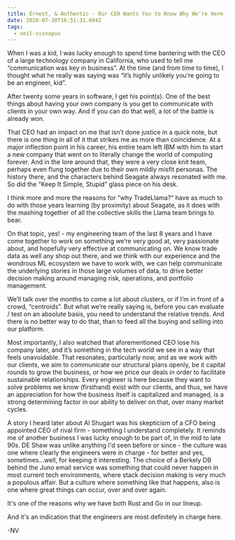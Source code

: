 ```yaml
---
title: Ernest, & Authentic - Our CEO Wants You to Know Why We're Here
date: 2020-07-30T16:51:31.694Z
tags:
  - neil-visnapuu
---
```

When I was a kid, I was lucky enough to spend time bantering with the CEO of a large technology company in California, who used to tell me “communication was key in business”. At the time (and from time to time), I thought what he really was saying was “it’s highly unlikely you’re going to be an engineer, kid”.

After twenty some years in software, I get his point(s). One of the best things about having your own company is you get to communicate with clients in your own way. And if you can do that well, a lot of the battle is already won.

That CEO had an impact on me that isn’t done justice in a quick note, but there is one thing in all of it that strikes me as more than coincidence. At a major inflection point in his career, his entire team left IBM with him to start a new company that went on to literally change the world of computing forever. And in the lore around that, they were a very close knit team, perhaps even flung together due to their own mildly misfit personas. The history there, and the characters behind Seagate always resonated with me. So did the “Keep It Simple, Stupid” glass piece on his desk.

I think more and more the reasons for “why TradeLlama?“ have as much to do with those years learning (by proximity) about Seagate, as it does with the mashing together of all the collective skills the Llama team brings to bear.

On that topic, yes! - my engineering team of the last 8 years and I have come together to work on something we’re very good at, very passionate about, and hopefully very effective at communicating on. We know trade data as well any shop out there, and we think with our experience and the wondrous ML ecosystem we have to work with, we can help communicate the underlying stories in those large volumes of data, to drive better decision making around managing risk, operations, and portfolio management.

We’ll talk over the months to come a lot about clusters, or if I’m in front of a crowd, “centroids”. But what we’re really saying is, before you can evaluate / test on an absolute basis, you need to understand the relative trends. And there is no better way to do that, than to feed all the buying and selling into our platform.

Most importantly, I also watched that aforementioned CEO lose his company later, and it’s something in the tech world we see in a way that feels unavoidable. That resonates, particularly now, and as we work with our clients, we aim to communicate our structural plans openly, be it capital rounds to grow the business, or how we price our deals in order to facilitate sustainable relationships.  Every engineer is here because they want to solve problems we know (firsthand) exist with our clients, and thus, we have an appreciation for how the business itself is capitalized and managed, is a strong determining factor in our ability to deliver on that, over many market cycles.  

A story I heard later about Al Shugart was his skepticism of a CFO being appointed CEO of rival firm - something I understand completely.  It reminds me of another business I was lucky enough to be part of, in the mid to late 90s.  DE Shaw was unlike anything I'd seen before or since - the culture was one where clearly the engineers were in charge - for better and yes, sometimes...well, for keeping it interesting.  The choice of a Berkely DB behind the Juno email service was something that could never happen in most current tech environments, where stack decision making is very much a populous affair.  But a culture where something like that happens, also is one where great things can occur, over and over again.  

It's one of the reasons why we have both Rust and Go in our lineup.     

And it's an indication that the engineers are most definitely in charge here.    

\-NV